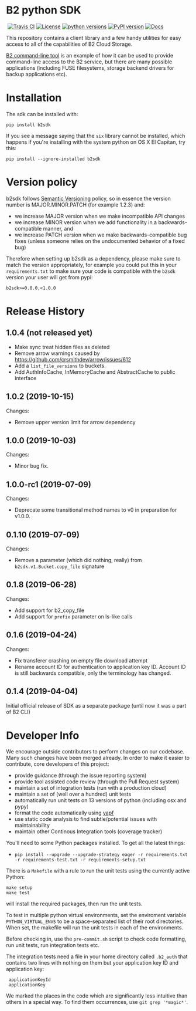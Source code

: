 # B2 python SDK
&nbsp;[![Travis CI](https://img.shields.io/travis/Backblaze/b2-sdk-python/master.svg?label=Travis%20CI)](https://travis-ci.org/Backblaze/b2-sdk-python)&nbsp;[![License](https://img.shields.io/pypi/l/b2sdk.svg?label=License)](https://pypi.python.org/pypi/b2)&nbsp;[![python versions](https://img.shields.io/pypi/pyversions/b2sdk.svg?label=python%20versions)](https://pypi.python.org/pypi/b2sdk)&nbsp;[![PyPI version](https://img.shields.io/pypi/v/b2sdk.svg?label=PyPI%20version)](https://pypi.python.org/pypi/b2sdk)&nbsp;[![Docs](https://readthedocs.org/projects/b2-sdk-python/badge/?version=master)](https://b2-sdk-python.readthedocs.io/en/master/)

This repository contains a client library and a few handy utilities for easy access to all of the capabilities of B2 Cloud Storage.

[B2 command-line tool](https://github.com/Backblaze/B2_Command_Line_Tool) is an example of how it can be used to provide command-line access to the B2 service, but there are many possible applications (including FUSE filesystems, storage backend drivers for backup applications etc).

# Installation

The sdk can be installed with:

    pip install b2sdk

If you see a message saying that the `six` library cannot be installed, which
happens if you're installing with the system python on OS X El Capitan, try
this:

    pip install --ignore-installed b2sdk

# Version policy

b2sdk follows [Semantic Versioning](https://semver.org/) policy, so in essence the version number is MAJOR.MINOR.PATCH (for example 1.2.3) and:
- we increase MAJOR version when we make incompatible API changes
- we increase MINOR version when we add functionality in a backwards-compatible manner, and
- we increase PATCH version when we make backwards-compatible bug fixes (unless someone relies on the undocumented behavior of a fixed bug)

Therefore when setting up b2sdk as a dependency, please make sure to match the version appropriately, for example you could put this in your `requirements.txt` to make sure your code is compatible with the `b2sdk` version your user will get from pypi:

```
b2sdk>=0.0.0,<1.0.0
```


# Release History

## 1.0.4 (not released yet)

* Make sync treat hidden files as deleted
* Remove arrow warnings caused by https://github.com/crsmithdev/arrow/issues/612
* Add a `list_file_versions` to buckets.
* Add AuthInfoCache, InMemoryCache and AbstractCache to public interface

## 1.0.2 (2019-10-15)

Changes:

* Remove upper version limit for arrow dependency

## 1.0.0 (2019-10-03)

Changes:

* Minor bug fix.

## 1.0.0-rc1 (2019-07-09)

Changes:

* Deprecate some transitional method names to v0 in preparation for v1.0.0.

## 0.1.10 (2019-07-09)

Changes:

* Remove a parameter (which did nothing, really) from `b2sdk.v1.Bucket.copy_file` signature


## 0.1.8 (2019-06-28)

Changes:

* Add support for b2_copy_file
* Add support for `prefix` parameter on ls-like calls


## 0.1.6 (2019-04-24)

Changes:

* Fix transferer crashing on empty file download attempt
* Rename account ID for authentication to application key ID.
Account ID is still backwards compatible, only the terminology
has changed.


## 0.1.4 (2019-04-04)

Initial official release of SDK as a separate package (until now it was a part of B2 CLI)


# Developer Info

We encourage outside contributors to perform changes on our codebase. Many such changes have been merged already. In order to make it easier to contribute, core developers of this project:

* provide guidance (through the issue reporting system)
* provide tool assisted code review (through the Pull Request system)
* maintain a set of integration tests (run with a production cloud)
* maintain a set of (well over a hundred) unit tests
* automatically run unit tests on 13 versions of python (including osx and pypy)
* format the code automatically using [yapf](https://github.com/google/yapf)
* use static code analysis to find subtle/potential issues with maintainability
* maintain other Continous Integration tools (coverage tracker)

You'll need to some Python packages installed.  To get all the latest things:

* `pip install --upgrade --upgrade-strategy eager -r requirements.txt -r requirements-test.txt -r requirements-setup.txt`

There is a `Makefile` with a rule to run the unit tests using the currently active Python:

    make setup
    make test

will install the required packages, then run the unit tests.

To test in multiple python virtual environments, set the enviroment variable `PYTHON_VIRTUAL_ENVS`
to be a space-separated list of their root directories.  When set, the makefile will run the
unit tests in each of the environments.

Before checking in, use the `pre-commit.sh` script to check code formatting, run
unit tests, run integration tests etc.

The integration tests need a file in your home directory called `.b2_auth`
that contains two lines with nothing on them but your application key ID and application key:

     applicationKeyId
     applicationKey

We marked the places in the code which are significantly less intuitive than others in a special way. To find them occurrences, use `git grep '*magic*'`.
